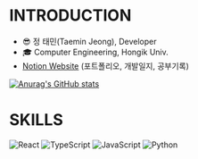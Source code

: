 # INTRODUCTION
- 😎 정 태민(Taemin Jeong), Developer
- :mortar_board: Computer Engineering, Hongik Univ.
- [Notion Website](https://1fuu.notion.site/de711b42c5c64c7caf2c6c7af2c501e5) (포트폴리오, 개발일지, 공부기록)

[![Anurag's GitHub stats](https://github-readme-stats.vercel.app/api?username=1fuu)](https://github.com/1fuu/github-readme-stats)

# SKILLS
![React](https://img.shields.io/badge/React-61DAFB.svg?&style=for-the-badge&logo=React&logoColor=white)
![TypeScript](https://img.shields.io/badge/TypeScript-3178C6.svg?&style=for-the-badge&logo=TypeScript&logoColor=black)
![JavaScript](https://img.shields.io/badge/JavaScript-F7DF1E.svg?&style=for-the-badge&logo=JavaScript&logoColor=black)
![Python](https://img.shields.io/badge/Python-3776AB.svg?&style=for-the-badge&logo=Python&logoColor=white)
